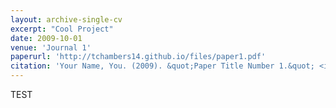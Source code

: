 ```yaml
---
layout: archive-single-cv
excerpt: "Cool Project" 
date: 2009-10-01
venue: 'Journal 1'
paperurl: 'http://tchambers14.github.io/files/paper1.pdf'
citation: 'Your Name, You. (2009). &quot;Paper Title Number 1.&quot; <i>Journal 1</i>. 1(1).'
---
```


TEST
